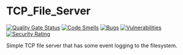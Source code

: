 # TCP_File_Server
[![Quality Gate Status](https://sonarcloud.io/api/project_badges/measure?project=ozfive_TCP_File_Client&metric=alert_status)](https://sonarcloud.io/summary/new_code?id=ozfive_TCP_File_Client) [![Code Smells](https://sonarcloud.io/api/project_badges/measure?project=ozfive_TCP_File_Client&metric=code_smells)](https://sonarcloud.io/summary/new_code?id=ozfive_TCP_File_Client) [![Bugs](https://sonarcloud.io/api/project_badges/measure?project=ozfive_TCP_File_Client&metric=bugs)](https://sonarcloud.io/summary/new_code?id=ozfive_TCP_File_Client) [![Vulnerabilities](https://sonarcloud.io/api/project_badges/measure?project=ozfive_TCP_File_Client&metric=vulnerabilities)](https://sonarcloud.io/summary/new_code?id=ozfive_TCP_File_Client) [![Security Rating](https://sonarcloud.io/api/project_badges/measure?project=ozfive_TCP_File_Client&metric=security_rating)](https://sonarcloud.io/summary/new_code?id=ozfive_TCP_File_Client)

Simple TCP file server that has some event logging to the filesystem. 
